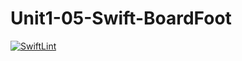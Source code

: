 # Unit1-05-Swift-BoardFoot

[![SwiftLint](https://github.com/ICS4U-Programming-IoanaM/Unit1-05-Swift-BoardFoot/workflows/SwiftLint/badge.svg)](https://github.com/ICS4U-Programming-IoanaM/Unit1-05-Swift-BoardFoot/actions)
